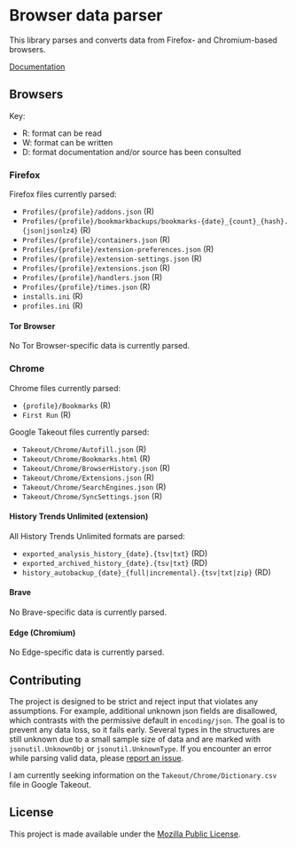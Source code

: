 # Browser data parser

This library parses and converts data from Firefox- and Chromium-based
browsers.

[Documentation](https://pkg.go.dev/github.com/andrewarchi/browser)

## Browsers

Key:

- R: format can be read
- W: format can be written
- D: format documentation and/or source has been consulted

### Firefox

Firefox files currently parsed:

- `Profiles/{profile}/addons.json` (R)
- `Profiles/{profile}/bookmarkbackups/bookmarks-{date}_{count}_{hash}.{json|jsonlz4}` (R)
- `Profiles/{profile}/containers.json` (R)
- `Profiles/{profile}/extension-preferences.json` (R)
- `Profiles/{profile}/extension-settings.json` (R)
- `Profiles/{profile}/extensions.json` (R)
- `Profiles/{profile}/handlers.json` (R)
- `Profiles/{profile}/times.json` (R)
- `installs.ini` (R)
- `profiles.ini` (R)

#### Tor Browser

No Tor Browser-specific data is currently parsed.

### Chrome

Chrome files currently parsed:

- `{profile}/Bookmarks` (R)
- `First Run` (R)

Google Takeout files currently parsed:

- `Takeout/Chrome/Autofill.json` (R)
- `Takeout/Chrome/Bookmarks.html` (R)
- `Takeout/Chrome/BrowserHistory.json` (R)
- `Takeout/Chrome/Extensions.json` (R)
- `Takeout/Chrome/SearchEngines.json` (R)
- `Takeout/Chrome/SyncSettings.json` (R)

#### History Trends Unlimited (extension)

All History Trends Unlimited formats are parsed:

- `exported_analysis_history_{date}.{tsv|txt}` (RD)
- `exported_archived_history_{date}.{tsv|txt}` (RD)
- `history_autobackup_{date}_{full|incremental}.{tsv|txt|zip}` (RD)

#### Brave

No Brave-specific data is currently parsed.

#### Edge (Chromium)

No Edge-specific data is currently parsed.

## Contributing

The project is designed to be strict and reject input that violates any
assumptions. For example, additional unknown json fields are disallowed,
which contrasts with the permissive default in `encoding/json`. The goal
is to prevent any data loss, so it fails early. Several types in the
structures are still unknown due to a small sample size of data and are
marked with `jsonutil.UnknownObj` or `jsonutil.UnknownType`. If you
encounter an error while parsing valid data, please
[report an issue](https://github.com/andrewarchi/browser/issues).

I am currently seeking information on the
`Takeout/Chrome/Dictionary.csv` file in Google Takeout.

## License

This project is made available under the
[Mozilla Public License](https://www.mozilla.org/en-US/MPL/2.0/).
